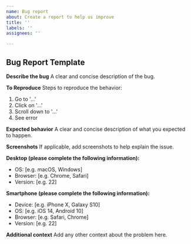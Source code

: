 ```yaml
---
name: Bug report
about: Create a report to help us improve
title: ''
labels: ''
assignees: ''

---
```


## Bug Report Template

**Describe the bug**
A clear and concise description of the bug.

**To Reproduce**
Steps to reproduce the behavior:
1. Go to '...'
2. Click on '...'
3. Scroll down to '...'
4. See error

**Expected behavior**
A clear and concise description of what you expected to happen.

**Screenshots**
If applicable, add screenshots to help explain the issue.

**Desktop (please complete the following information):**
- OS: [e.g. macOS, Windows]
- Browser: [e.g. Chrome, Safari]
- Version: [e.g. 22]

**Smartphone (please complete the following information):**
- Device: [e.g. iPhone X, Galaxy S10]
- OS: [e.g. iOS 14, Android 10]
- Browser: [e.g. Safari, Chrome]
- Version: [e.g. 22]

**Additional context**
Add any other context about the problem here.
